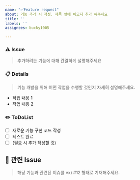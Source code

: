 ```yaml
---
name: "✅Feature request"
about: 기능 추가 시 작성, 제목 앞에 이모지 추가 해주세요
title: ''
labels: ''
assignees: bucky1005

---
```


### ⚠️ Issue
> 추가하려는 기능에 대해 간결하게 설명해주세요

### 📋 Details
> 기능 개발을 위해 어떤 작업을 수행할 것인지 자세히 설명해주세요.
- 작업 내용 1
- 작업 내용 2

### ✏️ ToDoList
- [ ] 새로운 기능 구현 코드 작성
- [ ] 테스트 완료
- [ ] (필요 시 추가 작성할 것)

## 🦉 관련 Issue
> 해당 기능과 관련된 이슈를 ex) #12 형태로 기재해주세요.
